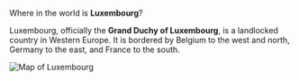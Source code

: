 Where in the world is **Luxembourg**?
<!--question-->
Luxembourg, officially the **Grand Duchy of Luxembourg**, is a landlocked country in Western Europe. It is bordered by Belgium to the west and north, Germany to the east, and France to the south.

![Map of Luxembourg](images/EU-Luxembourg.svg)